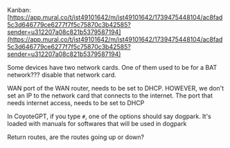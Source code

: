 
Kanban: [https://app.mural.co/t/ist49101642/m/ist49101642/1739475448104/ac8fad5c3d646779ce6277f7f5c75870c3b42585?sender=u312207a08c821b5379587194](https://app.mural.co/t/ist49101642/m/ist49101642/1739475448104/ac8fad5c3d646779ce6277f7f5c75870c3b42585?sender=u312207a08c821b5379587194)

Some devices have two network cards. One of them used to be for a BAT network??? disable that network card. 

WAN port of the WAN router, needs to be set to DHCP. HOWEVER, we don't set an IP to the network card that connects to the internet. The port that needs internet access, needs to be set to DHCP

In CoyoteGPT, if you type `#`, one of the options should say dogpark. It's loaded with manuals for softwares that will be used in dogpark

Return routes,
are the routes going up or down?

